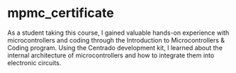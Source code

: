# mpmc_certificate
As a student taking this course, I gained valuable hands-on experience with microcontrollers and coding through the Introduction to Microcontrollers &amp; Coding program. Using the Centrado development kit, I learned about the internal architecture of microcontrollers and how to integrate them into electronic circuits.

